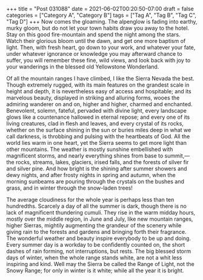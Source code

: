 +++
title = "Post 031088"
date = 2021-06-02T00:20:50-07:00
draft = false
categories = ["Category A", "Category B"]
tags = ["Tag A", "Tag B", "Tag C", "Tag D"]
+++
Now comes the gloaming. The alpenglow is fading into earthy, murky gloom, but do not let your town habits draw you away to the hotel. Stay on this good fire-mountain and spend the night among the stars. Watch their glorious bloom until the dawn, and get one more baptism of light. Then, with fresh heart, go down to your work, and whatever your fate, under whatever ignorance or knowledge you may afterward chance to suffer, you will remember these fine, wild views, and look back with joy to your wanderings in the blessed old Yellowstone Wonderland.

Of all the mountain ranges I have climbed, I like the Sierra Nevada the best. Though extremely rugged, with its main features on the grandest scale in height and depth, it is nevertheless easy of access and hospitable; and its marvelous beauty, displayed in striking and alluring forms, wooes the admiring wanderer on and on, higher and higher, charmed and enchanted. Benevolent, solemn, fateful, pervaded with divine light, every landscape glows like a countenance hallowed in eternal repose; and every one of its living creatures, clad in flesh and leaves, and every crystal of its rocks, whether on the surface shining in the sun or buries miles deep in what we call darkness, is throbbing and pulsing with the heartbeats of God. All the world lies warm in one heart, yet the Sierra seems to get more light than other mountains. The weather is mostly sunshine embellished with magnificent storms, and nearly everything shines from base to summit,—the rocks, streams, lakes, glaciers, irised falls, and the forests of silver fir and silver pine. And how bright is the shining after summer showers and dewy nights, and after frosty nights in spring and autumn, when the morning sunbeams are pouring through the crystals on the bushes and grass, and in winter through the snow-laden trees!

The average cloudiness for the whole year is perhaps less than ten hundredths. Scarcely a day of all the summer is dark, though there is no lack of magnificent thundering cumuli. They rise in the warm midday hours, mostly over the middle region, in June and July, like new mountain ranges, higher Sierras, mightily augmenting the grandeur of the scenery while giving rain to the forests and gardens and bringing forth their fragrance. The wonderful weather and beauty inspire everybody to be up and doing. Every summer day is a workday to be confidently counted on, the short dashes of rain forming, not interruptions, but rests. The big blessed storm days of winter, when the whole range stands white, are not a whit less inspiring and kind. Well may the Sierra be called the Range of Light, not the Snowy Range; for only in winter is it white; while all the year it is bright.
